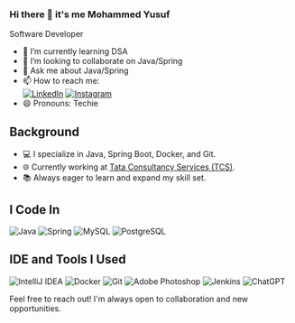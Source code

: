 ### Hi there 👋 it's me Mohammed Yusuf

Software Developer

- 🌱 I’m currently learning DSA
- 👯 I’m looking to collaborate on Java/Spring 
- 💬 Ask me about Java/Spring
- 📫 How to reach me:
<br /> [![LinkedIn](https://img.shields.io/badge/LinkedIn-%230077B5.svg?&style=for-the-badge&logo=LinkedIn&logoColor=white)](https://www.linkedin.com/in/yusuf1799/)
[![Instagram](https://img.shields.io/badge/Instagram-%23E4405F.svg?&style=for-the-badge&logo=Instagram&logoColor=white)](https://www.instagram.com/iam_saf7/)
- 😄 Pronouns: Techie

## Background

- 💻 I specialize in Java, Spring Boot, Docker, and Git.
- 🌐 Currently working at [Tata Consultancy Services (TCS)](https://www.tcs.com/).
- 📚 Always eager to learn and expand my skill set.

## I Code In
![Java](https://img.shields.io/badge/Java-%23ED8B00.svg?&style=for-the-badge&logo=Java&logoColor=white)
![Spring](https://img.shields.io/badge/Spring-%236DB33F.svg?&style=for-the-badge&logo=Spring&logoColor=white)
![MySQL](https://img.shields.io/badge/MySQL-%2300f.svg?&style=for-the-badge&logo=MySQL&logoColor=white)
![PostgreSQL](https://img.shields.io/badge/PostgreSQL-%23336791.svg?&style=for-the-badge&logo=PostgreSQL&logoColor=white)

## IDE and Tools I Used

![IntelliJ IDEA](https://img.shields.io/badge/IntelliJ%20IDEA-%23000000.svg?&style=for-the-badge&logo=IntelliJ%20IDEA&logoColor=white)
![Docker](https://img.shields.io/badge/Docker-%232496ED.svg?&style=for-the-badge&logo=Docker&logoColor=white)
![Git](https://img.shields.io/badge/Git-%23F05032.svg?&style=for-the-badge&logo=Git&logoColor=white)
![Adobe Photoshop](https://img.shields.io/badge/Adobe%20Photoshop-%2331A8FF.svg?&style=for-the-badge&logo=Adobe%20Photoshop&logoColor=white)
![Jenkins](https://img.shields.io/badge/Jenkins-%23D24939.svg?&style=for-the-badge&logo=Jenkins&logoColor=white)
![ChatGPT](https://img.shields.io/badge/ChatGPT-%230077B5.svg?&style=for-the-badge&logo=ChatGPT&logoColor=white)

Feel free to reach out! I'm always open to collaboration and new opportunities.






